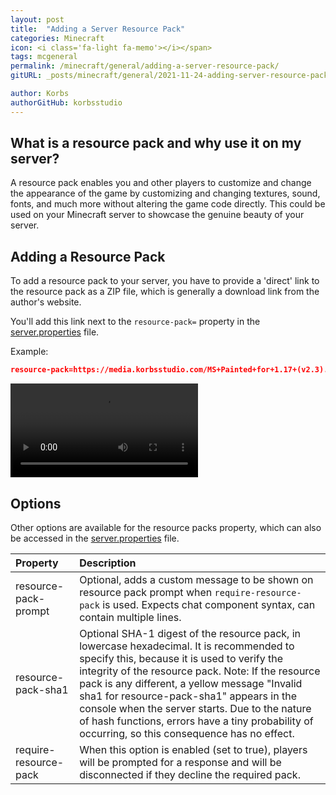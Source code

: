 ```yaml
---
layout: post
title:  "Adding a Server Resource Pack"
categories: Minecraft
icon: <i class='fa-light fa-memo'></i></span>
tags: mcgeneral
permalink: /minecraft/general/adding-a-server-resource-pack/
gitURL: _posts/minecraft/general/2021-11-24-adding-server-resource-pack.md

author: Korbs
authorGitHub: korbsstudio
---
```


## What is a resource pack and why use it on my server?
A resource pack enables you and other players to customize and change the appearance of the game by customizing and changing textures, sound, fonts, and much more without altering the game code directly. This could be used on your Minecraft server to showcase the genuine beauty of your server. 

## Adding a Resource Pack
To add a resource pack to your server, you have to provide a 'direct' link to the resource pack as a ZIP file, which is generally a download link from the author's website.

You'll add this link next to the `resource-pack=` property in the <u>server.properties</u> file.

Example:
```json
resource-pack=https://media.korbsstudio.com/MS+Painted+for+1.17+(v2.3).zip
```

<video controls src="{{site.baseurl}}/assets/videos/adding-a-resource-pack/2021-11-24 21-36-23.mp4"></video>

## Options
Other options are available for the resource packs property, which can also be accessed in the <u>server.properties</u> file.

| Property                    | Description              |
|:----------------------------|:-------------------------|
| resource-pack-prompt        | Optional, adds a custom message to be shown on resource pack prompt when `require-resource-pack` is used. Expects chat component syntax, can contain multiple lines. |
| resource-pack-sha1          | Optional SHA-1 digest of the resource pack, in lowercase hexadecimal. It is recommended to specify this, because it is used to verify the integrity of the resource pack. Note: If the resource pack is any different, a yellow message "Invalid sha1 for resource-pack-sha1" appears in the console when the server starts. Due to the nature of hash functions, errors have a tiny probability of occurring, so this consequence has no effect. |
| require-resource-pack       | When this option is enabled (set to true), players will be prompted for a response and will be disconnected if they decline the required pack. |

